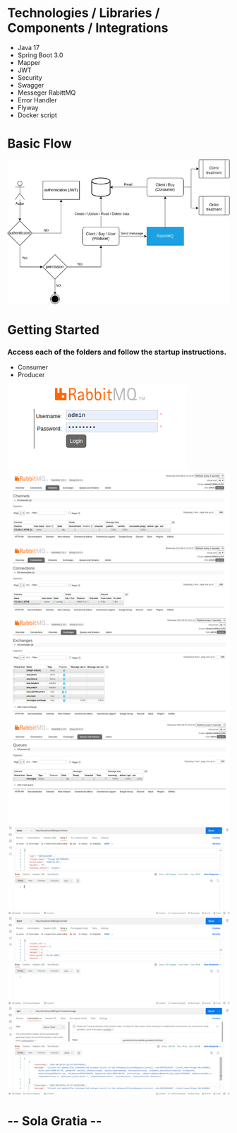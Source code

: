 # Technologies / Libraries / Components / Integrations
- Java 17
- Spring Boot 3.0
- Mapper
- JWT
- Security
- Swagger
- Messeger RabittMQ
- Error Handler
- Flyway
- Docker script

# Basic Flow

![flow.png](flow.png)

# Getting Started

### Access each of the folders and follow the startup instructions.
 - Consumer
 - Producer

![rabbit.png](rabbit.png)
![channels_rabbit.png](channels_rabbit.png)
![conection_rabbit.png](conection_rabbit.png)
![exchanges_rabbit.png](exchanges_rabbit.png)
![queues_rabbit.png](queues_rabbit.png)
![send_client.png](send_client.png)
![send_order.png](send_order.png)
![messages.png](messages.png)



# -- Sola Gratia --
